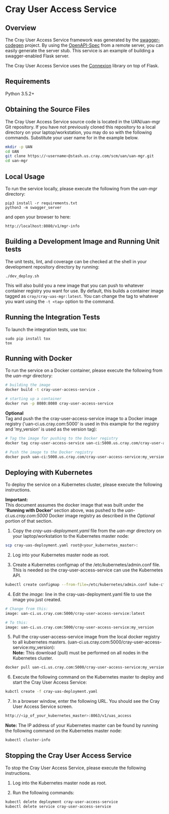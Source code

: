 # Cray User Access Service

## Overview
The Cray User Access Service framework was generated by the
[swagger-codegen](https://github.com/swagger-api/swagger-codegen)
project. By using the
[OpenAPI-Spec](https://github.com/swagger-api/swagger-core/wiki) from a
remote server, you can easily generate the server stub.  This service
is an example of building a swagger-enabled Flask server.

The Cray User Access Service uses the
[Connexion](https://github.com/zalando/connexion) library on top of
Flask.

## Requirements
Python 3.5.2+

## Obtaining the Source Files

The Cray User Access Service source code is located in the UAN/uan-mgr
Git repository.  If you have not previously cloned this repository to
a local directory on your laptop/workstation, you may do so with the
following commands.  Substitute your user name for *<username>* in the
example below.

```bash
mkdir -p UAN
cd UAN
git clone https://<username>@stash.us.cray.com/scm/uan/uan-mgr.git
cd uan-mgr
```

## Local Usage
To run the service locally, please execute the following from the
*uan-mgr* directory:

```
pip3 install -r requirements.txt
python3 -m swagger_server
```

and open your browser to here:

```
http://localhost:8080/v1/mgr-info
```

## Building a Development Image and Running Unit tests

The unit tests, lint, and coverage can be checked at the shell in
your development repository directory by running:

```
./dev_deploy.sh
```

This will also build you a new image that you can push to whatever
container registry you want for use.  By default, this builds a
container image tagged as `cray/cray-uas-mgr:latest`.  You can
change the tag to whatever you want using the `-t <tag>` option
to the command.

## Running the Integration Tests

To launch the integration tests, use tox:
```
sudo pip install tox
tox
```

## Running with Docker

To run the service on a Docker container, please execute the following
from the *uan-mgr* directory:

```bash
# building the image
docker build -t cray-user-access-service .

# starting up a container
docker run -p 8080:8080 cray-user-access-service
```

**Optional**<br>
Tag and push the the cray-user-access-service image to a Docker image
registry ('uan-ci.us.cray.com:5000' is used in this example for
the registry and 'my_version' is used as the version tag):

```bash
# Tag the image for pushing to the Docker registry
docker tag cray-user-access-service uan-ci:5000.us.cray.com/cray-user-access-service:my_version

# Push the image to the Docker registry
docker push uan-ci:5000.us.cray.com/cray-user-access-service:my_version
```

## Deploying with Kubernetes

To deploy the service on a Kubernetes cluster, please execute the
following instructions.

**Important:**<br>
This document assumes the docker image that was built under the
**'Running with Docker'** section above, was pushed to the
*uan-ci.us.cray.com:5000* Docker image registry as described in
the *Optional* portion of that section.

1. Copy the *cray-uas-deployment.yaml* file from the *uan-mgr* directory
on your laptop/workstation to the Kubernetes master node:

```bash
scp cray-uas-deployment.yaml root@<your_kubernetes_master>:
```

2. Log into your Kubernetes master node as root.

3. Create a Kubernetes configmap of the /etc/kubernetes/admin.conf file.
This is needed so the cray-user-access-service can use the Kubernetes
API.

```bash
kubectl create configmap --from-file=/etc/kubernetes/admin.conf kube-cfg
```

4. Edit the *image:* line in the cray-uas-deployment.yaml file to use
the image you just created.

```bash
# Change from this:
image: uan-ci.us.cray.com:5000/cray-user-access-service:latest

# To this:
image: uan-ci.us.cray.com:5000/cray-user-access-service:my_version
```

5. Pull the cray-user-access-service image from the local docker
registry to all kubernetes masters.
(uan-ci.us.cray.com:5000/cray-user-access-service:my_version): <br>
**Note:**
This download (pull) must be performed on all nodes in the Kubernetes
cluster.

```bash
docker pull uan-ci.us.cray.com:5000/cray-user-access-service:my_version
```

6. Execute the following command on the Kubernetes master to deploy
and start the Cray User Access Service:

```bash
kubctl create -f cray-uas-deployment.yaml
```

7. In a browser window, enter the following URL.  You should see the
Cray User Access Service screen.

```bash
http://<ip_of_your_kubernetes_master>:8063/v1/uas_access
```

**Note:**
The IP address of your Kubernetes master can be found by running the
following command on the Kubernetes master node:

```bash
kubectl cluster-info
```

## Stopping the Cray User Access Service

To stop the Cray User Access Service, please execute the following
instructions.

1. Log into the Kubernetes master node as root.

2. Run the following commands:

```bash
kubectl delete deployment cray-user-access-service
kubectl delete service cray-user-access-service
```



